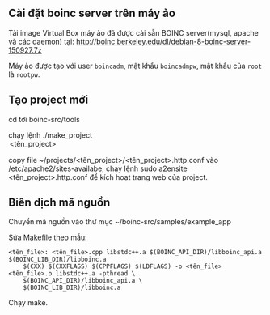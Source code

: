 ## Cài đặt boinc server trên máy ảo

Tải image Virtual Box máy ảo đã được cài sẵn BOINC server(mysql, apache và các daemon) tại: http://boinc.berkeley.edu/dl/debian-8-boinc-server-150927.7z

Máy ảo được tạo với user ```boincadm```, mật khẩu ```boincadmpw```, mật khẩu của ```root``` là ```rootpw```.

## Tạo project mới

cd tới boinc-src/tools

chạy lệnh ./make_project <OPTION> <tên_project>

copy file ~/projects/<tên_project>/<tên_project>.http.conf vào /etc/apache2/sites-availabe, chạy lệnh sudo a2ensite <tên_project>.http.conf để kích hoạt trang web của project.

## Biên dịch mã nguồn 

Chuyển mã nguồn vào thư mục ~/boinc-src/samples/example_app 

Sửa Makefile theo mẫu:

```
<tên_file>: <tên_file>.cpp libstdc++.a $(BOINC_API_DIR)/libboinc_api.a $(BOINC_LIB_DIR)/libboinc.a
	$(CXX) $(CXXFLAGS) $(CPPFLAGS) $(LDFLAGS) -o <tên_file> <tên_file>.o libstdc++.a -pthread \
	$(BOINC_API_DIR)/libboinc_api.a \
	$(BOINC_LIB_DIR)/libboinc.a
```

Chạy make.

